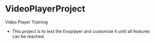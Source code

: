 # VideoPlayerProject
Video Player Training 

- This project is to test the Exoplayer and customize it until all features can be reached.


